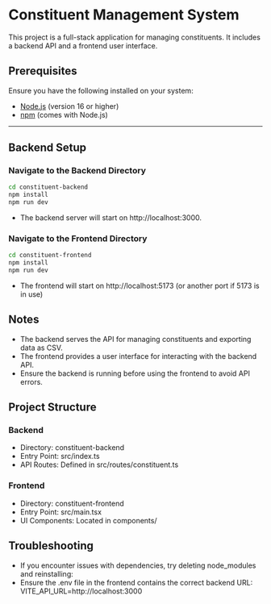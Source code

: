 # Constituent Management System

This project is a full-stack application for managing constituents. It includes a backend API and a frontend user interface.

## Prerequisites

Ensure you have the following installed on your system:
- [Node.js](https://nodejs.org/) (version 16 or higher)
- [npm](https://www.npmjs.com/) (comes with Node.js)

---

## Backend Setup

### Navigate to the Backend Directory
```bash
cd constituent-backend
npm install
npm run dev
```
- The backend server will start on http://localhost:3000.


### Navigate to the Frontend Directory
```bash
cd constituent-frontend
npm install
npm run dev
```
- The frontend will start on http://localhost:5173 (or another port if 5173 is in use)


## Notes
- The backend serves the API for managing constituents and exporting data as CSV.
- The frontend provides a user interface for interacting with the backend API.
- Ensure the backend is running before using the frontend to avoid API errors.

## Project Structure

### Backend
- Directory: constituent-backend
- Entry Point: src/index.ts
- API Routes: Defined in src/routes/constituent.ts
### Frontend
- Directory: constituent-frontend
- Entry Point: src/main.tsx
- UI Components: Located in components/

## Troubleshooting
- If you encounter issues with dependencies, try deleting node_modules and reinstalling:
- Ensure the .env file in the frontend contains the correct backend URL: VITE_API_URL=http://localhost:3000

